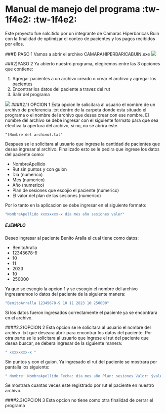 # Manual de manejo del programa :tw-1f4e2: :tw-1f4e2:

Este proyecto fue solcitido por un integrante de Camaras Hiperbaricas Buin con la finalidad de optimizar el conteo de pacientes y los pagos recibidos por ellos.

###1) PASO 1
Vamos a abrir el archivo CAMARAHIPERBARICABUIN.exe
![](https://media1.giphy.com/media/v1.Y2lkPTc5MGI3NjExMGE2ZDEwNWY3ZjhlMGFmZjk2ZTNhNDEyNjUxNTQ1MTMxZmE4ZTJmMSZjdD1n/aVQbUYaFdQMnwhmUke/giphy.gif)

###2)PASO 2
Ya abierto nuestro programa, elegiremos entre las 3 opciones que contiene:
1. Agregar pacientes a un archivo creado o crear el archivo y agregar los pacientes
2. Encontrar los datos del paciente a travez del rut
3. Salir del programa

![](https://media4.giphy.com/media/v1.Y2lkPTc5MGI3NjExNGNlMTk1OTAyNThhZGE3MzhlYjRjZTY1MTlkNjcyMDRmNTVhY2ZiZCZjdD1n/O1AB53mYHq6WhDl5jd/giphy.gif)
####2.1) OPCION 1
Esta opcion le solicitara al usuario el nombre de un archivo de preferencia .txt dentro de la carpeta donde esta situado el programa o el nombre del archivo que desea crear con ese nombre. El nombre del archivo se debe ingresar con el siguiente formato para que sea efectiva la apertura del archivo, si no, no se abrira este.

    "(Nombre del archivo).txt"

Despues se le solicitara al usuario que ingrese la cantidad de pacientes que desea ingresar al archivo. Finalizado esto se le pedira que ingrese los datos del paciente como:
- NombreApellido
- Rut sin puntos y con guion
- Dia (numerico)
- Mes (numerico)
- Año (numerico)
- Plan de sesiones que escojio el paciente (numerico)
- El valor del plan de las sesiones (numerico)

Por lo tanto en la aplicacion se debe ingresar en el siguiente formato:
```c
"NombreApellido xxxxxxxx-x dia mes año sesiones valor"
```

##### EJEMPLO
Deseo ingresar al paciente Benito Aralla el cual tiene como datos:
- BenitoAralla
- 12345678-9
- 10
- 11
- 2023
- 10
- 250000

Ya que se escogio la opcion 1 y se escogio el nombre del archivo ingresaremos lo datos del paciente de la siguiente manera:

```c
"BenitoArralla 12345678-9 10 11 2023 10 250000"
```
Si los datos fueron ingresados correctamente el paciente ya se encontrara en el archivo.

####2.2)OPCION 2
Esta opcion se le solicitara al usuario el nombre del archivo .txt que deseara abrir para encontrar los datos del paciente. Por otra parte se le solicitara al usuario que ingrese el rut del paciente que desea buscar, se debera ingresar de la siguiente manera:

```c
" xxxxxxxx-x "
```
Sin puntos y con el guion. Ya ingresado el rut del paciente se mostrara por pantalla los siguiente:

```c
" Nombre: NombreApellido Fecha: dia mes año Plan: sesiones Valor: $valor "
```

Se mostrara cuantas veces este registrado por rut el paciente en nuestro archivo.

####2.3)OPCION 3
Esta opcion no tiene como otra finalidad de cerrar el programa